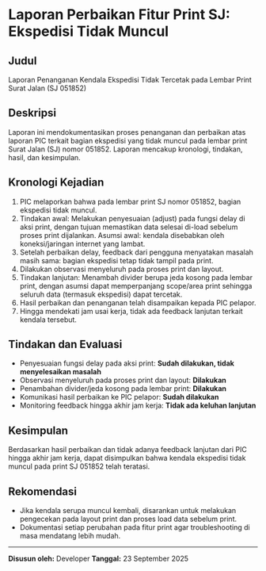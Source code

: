 # Laporan Perbaikan Fitur Print SJ: Ekspedisi Tidak Muncul

## Judul
Laporan Penanganan Kendala Ekspedisi Tidak Tercetak pada Lembar Print Surat Jalan (SJ 051852)

## Deskripsi
Laporan ini mendokumentasikan proses penanganan dan perbaikan atas laporan PIC terkait bagian ekspedisi yang tidak muncul pada lembar print Surat Jalan (SJ) nomor 051852. Laporan mencakup kronologi, tindakan, hasil, dan kesimpulan.

## Kronologi Kejadian
1. PIC melaporkan bahwa pada lembar print SJ nomor 051852, bagian ekspedisi tidak muncul.
2. Tindakan awal: Melakukan penyesuaian (adjust) pada fungsi delay di aksi print, dengan tujuan memastikan data selesai di-load sebelum proses print dijalankan. Asumsi awal: kendala disebabkan oleh koneksi/jaringan internet yang lambat.
3. Setelah perbaikan delay, feedback dari pengguna menyatakan masalah masih sama: bagian ekspedisi tetap tidak tampil pada print.
4. Dilakukan observasi menyeluruh pada proses print dan layout.
5. Tindakan lanjutan: Menambah divider berupa jeda kosong pada lembar print, dengan asumsi dapat memperpanjang scope/area print sehingga seluruh data (termasuk ekspedisi) dapat tercetak.
6. Hasil perbaikan dan penanganan telah disampaikan kepada PIC pelapor.
7. Hingga mendekati jam usai kerja, tidak ada feedback lanjutan terkait kendala tersebut.

## Tindakan dan Evaluasi
- Penyesuaian fungsi delay pada aksi print: **Sudah dilakukan, tidak menyelesaikan masalah**
- Observasi menyeluruh pada proses print dan layout: **Dilakukan**
- Penambahan divider/jeda kosong pada lembar print: **Dilakukan**
- Komunikasi hasil perbaikan ke PIC pelapor: **Sudah dilakukan**
- Monitoring feedback hingga akhir jam kerja: **Tidak ada keluhan lanjutan**

## Kesimpulan
Berdasarkan hasil perbaikan dan tidak adanya feedback lanjutan dari PIC hingga akhir jam kerja, dapat disimpulkan bahwa kendala ekspedisi tidak muncul pada print SJ 051852 telah teratasi.

## Rekomendasi
- Jika kendala serupa muncul kembali, disarankan untuk melakukan pengecekan pada layout print dan proses load data sebelum print.
- Dokumentasi setiap perubahan pada fitur print agar troubleshooting di masa mendatang lebih mudah.

---
**Disusun oleh:** Developer
**Tanggal:** 23 September 2025
